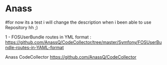 Anass
=====

#for now its a test i will change the description when i been able to use Repository hh ;) 

1 - FOSUserBundle routes in YML format :
https://github.com/AnassQ/CodeCollector/tree/master/Symfony/FOSUserBundle-routes-in-YAML-format







Anass CodeCollector 
https://github.com/AnassQ/CodeCollector

